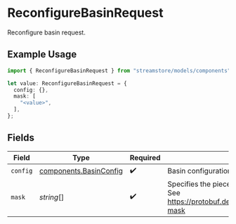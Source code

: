 # ReconfigureBasinRequest

Reconfigure basin request.

## Example Usage

```typescript
import { ReconfigureBasinRequest } from "streamstore/models/components";

let value: ReconfigureBasinRequest = {
  config: {},
  mask: [
    "<value>",
  ],
};
```

## Fields

| Field                                                                                                                          | Type                                                                                                                           | Required                                                                                                                       | Description                                                                                                                    |
| ------------------------------------------------------------------------------------------------------------------------------ | ------------------------------------------------------------------------------------------------------------------------------ | ------------------------------------------------------------------------------------------------------------------------------ | ------------------------------------------------------------------------------------------------------------------------------ |
| `config`                                                                                                                       | [components.BasinConfig](../../models/components/basinconfig.md)                                                               | :heavy_check_mark:                                                                                                             | Basin configuration.                                                                                                           |
| `mask`                                                                                                                         | *string*[]                                                                                                                     | :heavy_check_mark:                                                                                                             | Specifies the pieces of configuration being updated.<br/>See <https://protobuf.dev/reference/protobuf/google.protobuf/#field-mask> |